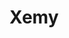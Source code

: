 # Xemy

[](https://camo.githubusercontent.com/94312efdb42c824c6dfdc0891935639a67125697e17ad5ecd68ac463abc6131b/68747470733a2f2f696d672e736869656c64732e696f2f6769746875622f646f776e6c6f6164732f6a6465763038322f436174616c7973742f746f74616c2e737667)
